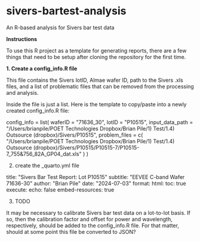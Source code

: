 # sivers-bartest-analysis

An R-based analysis for Sivers bar test data

**Instructions**

To use this R project as a template for generating reports, there are a few things that need to be setup after cloning the repository for the first time.

**1. Create a config_info.R file**

This file contains the Sivers lotID, Almae wafer ID, path to the Sivers .xls files, and a list of problematic files that can be removed from the processing and analysis.

Inside the file is just a list. Here is the template to copy/paste into a newly created config_info.R file:

config_info = list( waferID = "71636_30", lotID = "P10515", input_data_path = "/Users/brianpile/POET Technologies Dropbox/Brian Pile/1) Test/1.4) Outsource (dropbox)/Sivers/P10515", problem_files = c( "/Users/brianpile/POET Technologies Dropbox/Brian Pile/1) Test/1.4) Outsource (dropbox)/Sivers/P10515/P10515-7/P10515-7_755&756_82A_GP04_dat.xls" ) )

2.  create the \_quarto.yml file

title: "Sivers Bar Test Report: Lot P10515" subtitle: "EEVEE C-band Wafer 71636-30" author: "Brian Pile" date: "2024-07-03" format: html: toc: true execute: echo: false embed-resources: true

3. TODO

It may be necessary to calibrate Sivers bar test data on a lot-to-lot basis. If so, then the calibration factor and offset for power and wavelength, respectively, should be added to the config_info.R file. For that matter, should at some point this file be converted to JSON?
